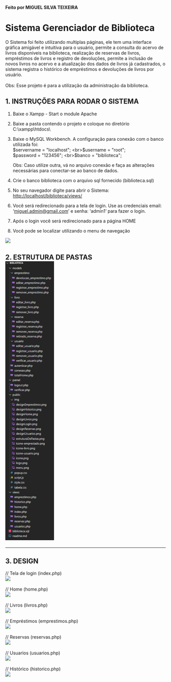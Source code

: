 ﻿**Feito por MIGUEL SILVA TEIXEIRA**

# <a name="_x85wiqtvpnj8"></a>Sistema Gerenciador de Biblioteca<a name="_ojj7w7ksp3uj"></a>

O Sistema foi feito utilizando multiplas páginas, ele tem uma interface gráfica amigável e intuitiva para o usuário, permite a consulta do acervo de livros disponíveis na biblioteca, realização  de reservas de livros, empréstimos de livros e registro de devoluções, permite a inclusão de novos livros no acervo e a atualização dos dados de livros já cadastrados, o sistema registra o histórico de empréstimos e devoluções de livros por usuário.<br><br>
Obs: Esse projeto é para a utilização da administração da biblioteca.

## <a name="_nuj6q2adhdc5"></a>**1. INSTRUÇÕES PARA RODAR O SISTEMA**
1) Baixe o Xampp - Start o module Apache
2) Baixe a pasta contendo o projeto e coloque no diretório C:\xampp\htdocs\
3) Baixe o MySQL Workbench. A configuração para conexão com o banco utilizada foi:
   <br>$servername = "localhost";
   <br>$username = "root";
   <br>$password = "123456";
   <br>$banco = "biblioteca";

   Obs: Caso utilize outra, vá no arquivo conexão e faça as alterações necessárias para conectar-se ao banco de dados.

4) Crie o banco biblioteca com o arquivo sql fornecido (biblioteca.sql)
5) No seu navegador digite para abrir o Sistema: <http://localhost/biblioteca/views/>
6) Você será redirecionado para a tela de login. Use as credenciais email: ‘<miguel.admin@gmail.com>’ e senha: ‘admin1’ para fazer o login.
7) Após o login você será redirecionado para a página HOME
8) Você pode se localizar utilizando o menu de navegação

![](public/img/menu.png)
## <a name="_z7ax0f7zubza"></a>**2. ESTRUTURA DE PASTAS<br>![](public/img/estruturaDePastas.png)**
<a name="_cadovaf3dblz"></a>

------------------------------
## <a name="_7g2efvker91z"></a>**3. DESIGN**
// Tela de login (index.php)<br>![](public/img/designLogin.png)

// Home (home.php)<br>![](public/img/designHome.png)

// Livros (livros.php)<br>![](public/img/designLivros.png)

// Empréstimos (emprestimos.php)<br>![](public/img/designEmprestimos.png)

// Reservas (reservas.php)<br>![](public/img/designReservas.png)

// Usuarios (usuarios.php)<br>![](public/img/designUsuarios.png)

// Histórico (historico.php)<br>![](public/img/designHistorico.png)